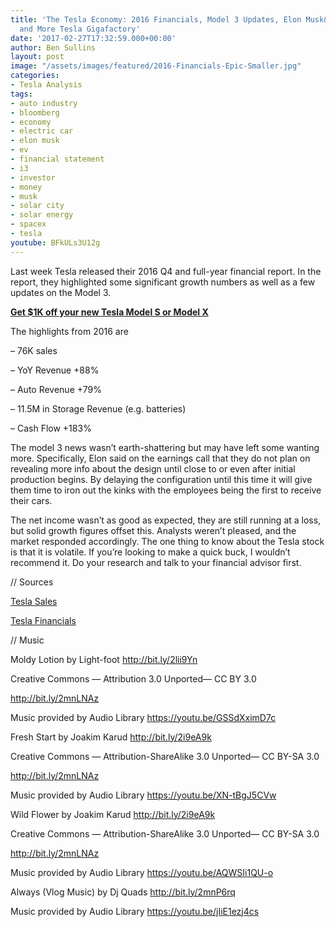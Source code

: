 ```yaml
---
title: 'The Tesla Economy: 2016 Financials, Model 3 Updates, Elon Musk&#8217;s Future
  and More Tesla Gigafactory'
date: '2017-02-27T17:32:59.000+00:00'
author: Ben Sullins
layout: post
image: "/assets/images/featured/2016-Financials-Epic-Smaller.jpg"
categories:
- Tesla Analysis
tags:
- auto industry
- bloomberg
- economy
- electric car
- elon musk
- ev
- financial statement
- i3
- investor
- money
- musk
- solar city
- solar energy
- spacex
- tesla
youtube: BFkULs3U12g
---
```

Last week Tesla released their 2016 Q4 and full-year financial report. In the report, they highlighted some significant growth numbers as well as a few updates on the Model 3.

**<a href="http://teslanomics.co/td" target="_blank">Get $1K off your new Tesla Model S or Model X</a>**

The highlights from 2016 are

&#8211; 76K sales

&#8211; YoY Revenue +88%

&#8211; Auto Revenue +79%

&#8211; 11.5M in Storage Revenue (e.g. batteries)

&#8211; Cash Flow +183%

The model 3 news wasn&#8217;t earth-shattering but may have left some wanting more. Specifically, Elon said on the earnings call that they do not plan on revealing more info about the design until close to or even after initial production begins. By delaying the configuration until this time it will give them time to iron out the kinks with the employees being the first to receive their cars.

The net income wasn&#8217;t as good as expected, they are still running at a loss, but solid growth figures offset this. Analysts weren&#8217;t pleased, and the market responded accordingly. The one thing to know about the Tesla stock is that it is volatile. If you&#8217;re looking to make a quick buck, I wouldn&#8217;t recommend it. Do your research and talk to your financial advisor first.



// Sources

<a href="http://bit.ly/2mnKstw" target="_blank">Tesla Sales</a>

<a href="http://bit.ly/2li8lxF" target="_blank">Tesla Financials</a>

// Music

Moldy Lotion by Light-foot http://bit.ly/2lii9Yn

Creative Commons — Attribution 3.0 Unported— CC BY 3.0

http://bit.ly/2mnLNAz

Music provided by Audio Library https://youtu.be/GSSdXximD7c

Fresh Start by Joakim Karud http://bit.ly/2i9eA9k

Creative Commons — Attribution-ShareAlike 3.0 Unported— CC BY-SA 3.0

http://bit.ly/2mnLNAz

Music provided by Audio Library https://youtu.be/XN-tBgJ5CVw

Wild Flower by Joakim Karud http://bit.ly/2i9eA9k

Creative Commons — Attribution-ShareAlike 3.0 Unported— CC BY-SA 3.0

http://bit.ly/2mnLNAz

Music provided by Audio Library https://youtu.be/AQWSIi1QU-o

Always (Vlog Music) by Dj Quads http://bit.ly/2mnP6rq

Music provided by Audio Library https://youtu.be/jIiE1ezj4cs
